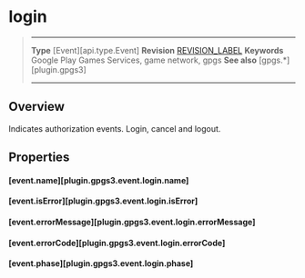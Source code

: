 # login

> --------------------- ------------------------------------------------------------------------------------------
> __Type__              [Event][api.type.Event]
> __Revision__          [REVISION_LABEL](REVISION_URL)
> __Keywords__          Google Play Games Services, game network, gpgs
> __See also__          [gpgs.*][plugin.gpgs3]
> --------------------- ------------------------------------------------------------------------------------------

## Overview

Indicates authorization events. Login, cancel and logout.

## Properties

#### [event.name][plugin.gpgs3.event.login.name]

#### [event.isError][plugin.gpgs3.event.login.isError]

#### [event.errorMessage][plugin.gpgs3.event.login.errorMessage]

#### [event.errorCode][plugin.gpgs3.event.login.errorCode]

#### [event.phase][plugin.gpgs3.event.login.phase]